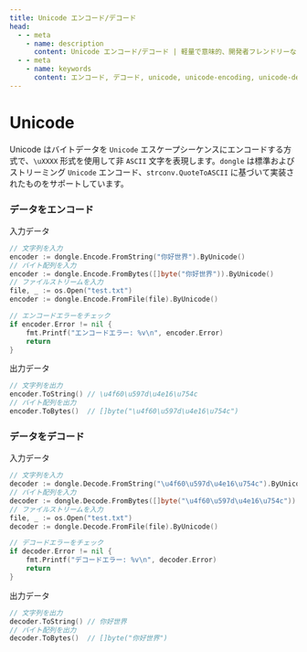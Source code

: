 ```yaml
---
title: Unicode エンコード/デコード
head:
  - - meta
    - name: description
      content: Unicode エンコード/デコード | 軽量で意味的、開発者フレンドリーな golang エンコーディング&暗号化ライブラリ
  - - meta
    - name: keywords
      content: エンコード, デコード, unicode, unicode-encoding, unicode-decoding, エスケープシーケンス, escape-sequence
---
```


# Unicode

Unicode はバイトデータを `Unicode` エスケープシーケンスにエンコードする方式で、`\uXXXX` 形式を使用して非 `ASCII` 文字を表現します。`dongle` は標準およびストリーミング `Unicode` エンコード、`strconv.QuoteToASCII` に基づいて実装されたものをサポートしています。

### データをエンコード
入力データ

```go
// 文字列を入力
encoder := dongle.Encode.FromString("你好世界").ByUnicode()
// バイト配列を入力
encoder := dongle.Encode.FromBytes([]byte("你好世界")).ByUnicode()
// ファイルストリームを入力
file, _ := os.Open("test.txt")
encoder := dongle.Encode.FromFile(file).ByUnicode()

// エンコードエラーをチェック
if encoder.Error != nil {
	fmt.Printf("エンコードエラー: %v\n", encoder.Error)
	return
}
```

出力データ

```go
// 文字列を出力
encoder.ToString() // \u4f60\u597d\u4e16\u754c
// バイト配列を出力
encoder.ToBytes()  // []byte("\u4f60\u597d\u4e16\u754c")
```

### データをデコード
入力データ

```go
// 文字列を入力
decoder := dongle.Decode.FromString("\u4f60\u597d\u4e16\u754c").ByUnicode()
// バイト配列を入力
decoder := dongle.Decode.FromBytes([]byte("\u4f60\u597d\u4e16\u754c")).ByUnicode()
// ファイルストリームを入力
file, _ := os.Open("test.txt")
decoder := dongle.Decode.FromFile(file).ByUnicode()

// デコードエラーをチェック
if decoder.Error != nil {
	fmt.Printf("デコードエラー: %v\n", decoder.Error)
	return
}
```

出力データ

```go
// 文字列を出力
decoder.ToString() // 你好世界
// バイト配列を出力
decoder.ToBytes()  // []byte("你好世界")
```

